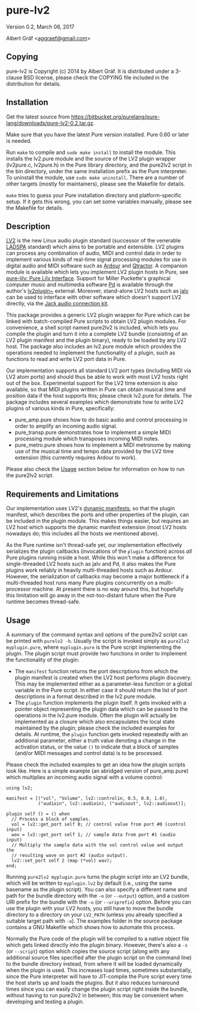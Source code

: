 <a name="doc-pure-lv2"></a>

pure-lv2
========

<a name="module-lv2"></a>

Version 0.2, March 06, 2017

Albert Gräf &lt;<aggraef@gmail.com>&gt;

Copying
-------

pure-lv2 is Copyright (c) 2014 by Albert Gräf. It is distributed under a
3-clause BSD license, please check the COPYING file included in the
distribution for details.

Installation
------------

Get the latest source from
<https://bitbucket.org/purelang/pure-lang/downloads/pure-lv2-0.2.tar.gz>.

Make sure that you have the latest Pure version installed. Pure 0.60 or later
is needed.

Run `make` to compile and `sudo make install` to install the module. This
installs the lv2.pure module and the source of the LV2 plugin wrapper
(lv2pure.c, lv2pure.h) in the Pure library directory, and the pure2lv2 script
in the bin directory, under the same installation prefix as the Pure
interpreter. To uninstall the module, use `sudo make uninstall`. There are a
number of other targets (mostly for maintainers), please see the Makefile for
details.

`make` tries to guess your Pure installation directory and platform-specific
setup. If it gets this wrong, you can set some variables manually, please see
the Makefile for details.

Description
-----------

[LV2](http://lv2plug.in/) is the new Linux audio plugin standard (successor of
the venerable [LADSPA](http://www.ladspa.org/) standard) which aims to be
portable and extensible. LV2 plugins can process any combination of audio,
MIDI and control data in order to implement various kinds of real-time signal
processing modules for use in digital audio and MIDI software such as
[Ardour](http://ardour.org/) and [Qtractor](http://qtractor.sourceforge.net/).
A companion module is available which lets you implement LV2 plugin hosts in
Pure, see [pure-lilv: Pure Lilv Interface](pure-lilv.html). Support for Miller
Puckette's graphical computer music and multimedia software
[Pd](http://puredata.info/) is available through the author's
[lv2plugin\~](#lv2plugin) external. Moreover, stand-alone LV2 hosts such as
[jalv](http://drobilla.net/software/jalv/) can be used to interface with other
software which doesn't support LV2 directly, via the [Jack audio connection
kit](http://jackaudio.org/).

This package provides a generic LV2 plugin wrapper for Pure which can be
linked with batch-compiled Pure scripts to obtain LV2 plugin modules. For
convenience, a shell script named pure2lv2 is included, which lets you compile
the plugin and turn it into a complete LV2 bundle (consisting of an LV2 plugin
manifest and the plugin binary), ready to be loaded by any LV2 host. The
package also includes an lv2.pure module which provides the operations needed
to implement the functionality of a plugin, such as functions to read and
write LV2 port data in Pure.

Our implementation supports all standard LV2 port types (including MIDI via
LV2 atom ports) and should thus be able to work with most LV2 hosts right out
of the box. Experimental support for the LV2 time extension is also available,
so that MIDI plugins written in Pure can obtain musical time and position data
if the host supports this; please check lv2.pure for details. The package
includes several examples which demonstrate how to write LV2 plugins of
various kinds in Pure, specifically:

-   pure\_amp.pure shows how to do basic audio and control processing in order
    to amplify an incoming audio signal.
-   pure\_transp.pure demonstrates how to implement a simple MIDI processing
    module which transposes incoming MIDI notes.
-   pure\_metro.pure shows how to implement a MIDI metronome by making use of
    the musical time and tempo data provided by the LV2 time extension (this
    currently requires Ardour to work).

Please also check the [Usage](#usage) section below for information on how to
run the pure2lv2 script.

Requirements and Limitations
----------------------------

Our implementation uses LV2's [dynamic
manifests](http://lv2plug.in/ns/ext/dynmanifest/), so that the plugin
manifest, which describes the ports and other properties of the plugin, can be
included in the plugin module. This makes things easier, but requires an LV2
host which supports the dynamic manifest extension (most LV2 hosts nowadays
do; this includes all the hosts we mentioned above).

As the Pure runtime isn't thread-safe yet, our implementation effectively
serializes the plugin callbacks (invocations of the `plugin` function) across
*all* Pure plugins running inside a host. While this won't make a difference
for single-threaded LV2 hosts such as jalv and Pd, it also makes the Pure
plugins work reliably in heavily multi-threaded hosts such as Ardour. However,
the serialization of callbacks may become a major bottleneck if a
multi-threaded host runs many Pure plugins concurrently on a multi-processor
machine. At present there is no way around this, but hopefully this limitation
will go away in the not-too-distant future when the Pure runtime becomes
thread-safe.

Usage
-----

A summary of the command syntax and options of the pure2lv2 script can be
printed with `purelv2 -h`. Usually the script is invoked simply as
`pure2lv2 myplugin.pure`, where `myplugin.pure` is the Pure script
implementing the plugin. The plugin script must provide two functions in order
to implement the functionality of the plugin:

-   The `manifest` function returns the port descriptions from which the
    plugin manifest is created when the LV2 host performs plugin discovery.
    This may be implemented either as a parameter-less function or a global
    variable in the Pure script. In either case it should return the list of
    port descriptions in a format described in the lv2.pure module.
-   The `plugin` function implements the plugin itself. It gets invoked with a
    pointer object representing the plugin data which can be passed to the
    operations in the lv2.pure module. Often the plugin will actually be
    implemented as a closure which also encapsulates the local state
    maintained by the plugin; please check the included examples for details.
    At runtime, the `plugin` function gets invoked repeatedly with an
    additional parameter, either a truth value denoting a change in the
    activation status, or the value `()` to indicate that a block of samples
    (and/or MIDI messages and control data) is to be processed.

Please check the included examples to get an idea how the plugin scripts look
like. Here is a simple example (an abridged version of pure\_amp.pure) which
multiplies an incoming audio signal with a volume control:

    using lv2;

    manifest = [("vol", "Volume", lv2::controlin, 0.5, 0.0, 1.0),
                ("audioin", lv2::audioin), ("audioout", lv2::audioout)];

    plugin self () = () when
      // Process a block of samples.
      vol = lv2::get_port self 0; // control value from port #0 (control input)
      wav = lv2::get_port self 1; // sample data from port #1 (audio input)
      // Multiply the sample data with the vol control value and output the
      // resulting wave on port #2 (audio output).
      lv2::set_port self 2 (map (*vol) wav);
    end;

Running `pure2lv2 myplugin.pure` turns the plugin script into an LV2 bundle,
which will be written to `myplugin.lv2` by default (i.e., using the same
basename as the plugin script). You can also specify a different name and path
for the bundle directory with the `-o` (or `--output`) option, and a custom
URI prefix for the bundle with the `-u` (or `--uriprefix`) option. Before you
can use the plugin with your LV2 hosts, you still have to move the bundle
directory to a directory on your `LV2_PATH` (unless you already specified a
suitable target path with `-o`). The examples folder in the source package
contains a GNU Makefile which shows how to automate this process.

Normally the Pure code of the plugin will be compiled to a native object file
which gets linked directly into the plugin binary. However, there's also a
`-s` (or `--script`) option which copies the source script (along with any
additional source files specified after the plugin script on the command line)
to the bundle directory instead, from where it will be loaded dynamically when
the plugin is used. This increases load times, sometimes substantially, since
the Pure interpreter will have to JIT-compile the Pure script every time the
host starts up and loads the plugins. But it also reduces turnaround times
since you can easily change the plugin script right inside the bundle, without
having to run pure2lv2 in between; this may be convenient when developing and
testing a plugin.

